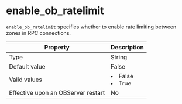 enable_ob_ratelimit
========================================

`enable_ob_ratelimit` specifies whether to enable rate limiting between zones in RPC connections.


| **Property** | **Description** |
|------------------|--------------------------------------------------------------------------------------------------------|
| Type | String |
| Default value | False |
| Valid values | <li> False   <li> True |
| Effective upon an OBServer restart | No |


